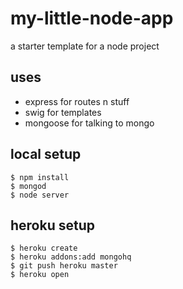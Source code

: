 my-little-node-app
===

a starter template for a node project

uses
---

* express for routes n stuff
* swig for templates
* mongoose for talking to mongo

local setup
---

    $ npm install
    $ mongod 
    $ node server

heroku setup
---

    $ heroku create
	$ heroku addons:add mongohq
	$ git push heroku master
	$ heroku open

